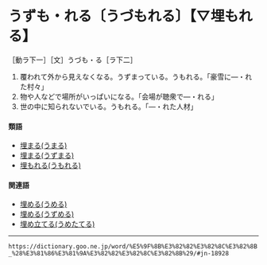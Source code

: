 # うずも・れる〔うづもれる〕【▽埋もれる】

［動ラ下一］［文］うづも・る［ラ下二］
1. 覆われて外から見えなくなる。うずまっている。うもれる。「豪雪に―・れた村々」
2. 物や人などで場所がいっぱいになる。「会場が聴衆で―・れる」
3. 世の中に知られないでいる。うもれる。「―・れた人材」
    

#### 類語

-   [埋まる(うまる)](うまる（埋まる）)
-   [埋まる(うずまる)](https://dictionary.goo.ne.jp/word/%E5%9F%8B%E3%81%BE%E3%82%8B_%28%E3%81%86%E3%81%9A%E3%81%BE%E3%82%8B%29/#jn-18907)
-   [埋もれる(うもれる)](https://dictionary.goo.ne.jp/word/%E5%9F%8B%E3%82%82%E3%82%8C%E3%82%8B_%28%E3%81%86%E3%82%82%E3%82%8C%E3%82%8B%29/#jn-20615)

#### 関連語

-   [埋める(うめる)](うめる（埋める）)
-   [埋める(うずめる)](https://dictionary.goo.ne.jp/word/%E5%9F%8B%E3%82%81%E3%82%8B_%28%E3%81%86%E3%81%9A%E3%82%81%E3%82%8B%29/#jn-18922)
-   [埋め立てる(うめたてる)](https://dictionary.goo.ne.jp/word/%E5%9F%8B%E3%82%81%E7%AB%8B%E3%81%A6%E3%82%8B/#jn-20559)

---
`https://dictionary.goo.ne.jp/word/%E5%9F%8B%E3%82%82%E3%82%8C%E3%82%8B_%28%E3%81%86%E3%81%9A%E3%82%82%E3%82%8C%E3%82%8B%29/#jn-18928`